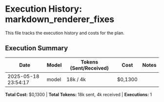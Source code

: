 # Execution History: markdown_renderer_fixes

This file tracks the execution history and costs for the plan.

<!-- EXECUTION_HISTORY_START -->
<!-- timestamp,model,tokensSent,tokensReceived,messageCost,sessionCost,summary -->
<!-- EXEC_DATA: 2025-05-18T23:54:17.978206400,unknown-model,18000,4900,0.13,0.13, -->
<!-- EXECUTION_HISTORY_END -->

## Execution Summary

| Date | Model | Tokens (Sent/Received) | Cost | Notes |
| ---- | ----- | --------------------- | ---- | ----- |
| 2025-05-18 23:54:17 | model | 18k / 4k | $0,1300 |  |

**Total Cost:** $0,1300 | **Total Tokens:** 18k sent, 4k received | **Executions:** 1
